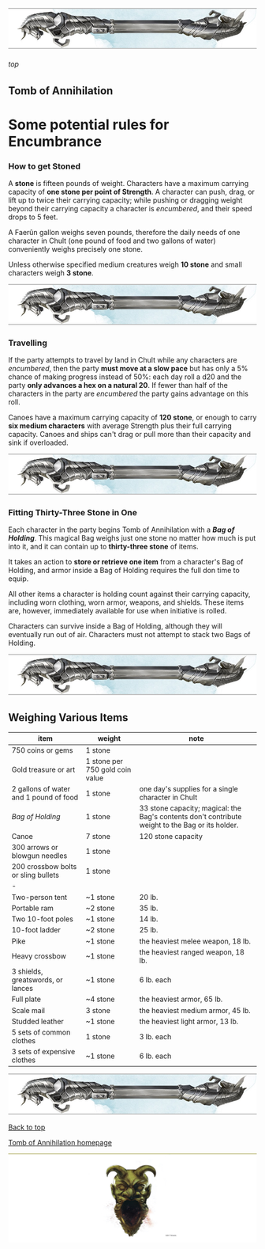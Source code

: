
![immovable rod](../../images/immovable-rod.jpg)

###### top


## Tomb of Annihilation
# Some potential rules for Encumbrance

### How to get Stoned

A **stone** is fifteen pounds of weight. Characters have a maximum carrying capacity of **one stone per point of Strength**. A character can push, drag, or lift up to twice their carrying capacity; while pushing or dragging weight beyond their carrying capacity a character is _encumbered_, and their speed drops to 5 feet.

A Faerûn gallon weighs seven pounds, therefore the daily needs of one character in Chult (one pound of food and two gallons of water) conveniently weighs precisely one stone.

Unless otherwise specified medium creatures weigh **10 stone** and small characters weigh **3 stone**.

![immovable rod](../../images/immovable-rod.jpg)

### Travelling
If the party attempts to travel by land in Chult while any characters are _encumbered_, then the party **must move at a slow pace** but has only a 5% chance of making progress instead of 50%: each day roll a d20 and the party **only advances a hex on a natural 20**. If fewer than half of the characters in the party are _encumbered_ the party gains advantage on this roll.

Canoes have a maximum carrying capacity of **120 stone**, or enough to carry **six medium characters** with average Strength plus their full carrying capacity. Canoes and ships can't drag or pull more than their capacity and sink if overloaded.

![immovable rod](../../images/immovable-rod.jpg)

### Fitting Thirty-Three Stone in One
Each character in the party begins Tomb of Annihilation with a _**Bag of Holding**_. This magical Bag weighs just one stone no matter how much is put into it, and it can contain up to **thirty-three stone** of items.

It takes an action to **store or retrieve one item** from a character's Bag of Holding, and armor inside a Bag of Holding requires the full don time to equip.

All other items a character is holding count against their carrying capacity, including worn clothing, worn armor, weapons, and shields. These items are, however, immediately available for use when initiative is rolled.

Characters can survive inside a Bag of Holding, although they will eventually run out of air. Characters must not attempt to stack two Bags of Holding.

![immovable rod](../../images/immovable-rod.jpg)

## Weighing Various Items

|item|weight|note|
|-|-|-|
|750 coins or gems|1 stone|
|Gold treasure or art|1 stone per 750 gold coin value|
|2 gallons of water and 1 pound of food|1 stone|one day's supplies for a single character in Chult|
|_Bag of Holding_|1 stone|33 stone capacity; magical: the Bag's contents don't contribute weight to the Bag or its holder.|
|Canoe|7 stone|120 stone capacity|
|300 arrows or blowgun needles|1 stone||
|200 crossbow bolts or sling bullets|1 stone||
|-|||
|Two-person tent|~1 stone|20 lb.|
|Portable ram|~2 stone|35 lb.|
|Two 10-foot poles|~1 stone|14 lb.|
|10-foot ladder|~2 stone|25 lb.|
|Pike|~1 stone|the heaviest melee weapon, 18 lb.|
|Heavy crossbow|~1 stone|the heaviest ranged weapon, 18 lb.|
|3 shields, greatswords, or lances|~1 stone|6 lb. each|
|Full plate|~4 stone|the heaviest armor, 65 lb.|
|Scale mail|3 stone|the heaviest medium armor, 45 lb.|
|Studded leather|~1 stone|the heaviest light armor, 13 lb.|
|5 sets of common clothes|1 stone|3 lb. each|
|3 sets of expensive clothes|~1 stone|6 lb. each|

![immovable rod](../../images/immovable-rod.jpg)

[Back to top](#top)

[Tomb of Annihilation homepage](README.md#top)

![the end](../../images/toa-end.jpg)

